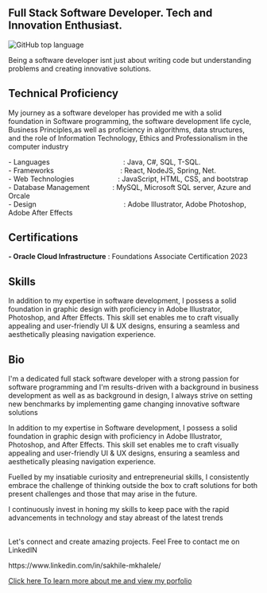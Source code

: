 <h2>Full Stack Software Developer. Tech and Innovation Enthusiast.</h2>

![GitHub top language](https://img.shields.io/github/languages/top/sakhilem17/repository)


<p>
    Being a software developer isnt just about writing code but understanding problems and creating innovative solutions.
</p>

<p>
    <h2> Technical Proficiency </h2> 
    <p>
    My journey as a software developer has provided me with a solid foundation in Software programming, the software development life cycle, Business Principles,as well as proficiency in algorithms, data structures, and the role of Information Technology, Ethics and Professionalism in the computer industry
    </p>
    - Languages              : Java, C#, SQL, T-SQL.
    <br>
    - Frameworks             : React, NodeJS, Spring, Net.
    <br>
    - Web Technologies       : JavaScript, HTML, CSS, and bootstrap
    <br>
    - Database Management    : MySQL,  Microsoft SQL server, Azure and Orcale
    <br>
   -  Design                 : Adobe Illustrator, Adobe Photoshop, Adobe After Effects
    
</p>

<p>
    
<h2>
    Certifications
</h2>
<p>
    <strong>- Oracle Cloud Infrastructure</strong> : Foundations Associate Certification 2023
</p>
    
</p>

<p>
    <h2>Skills</h2>
    <p>
        In addition to my expertise in software development, I possess a solid foundation in graphic design with proficiency in Adobe Illustrator, Photoshop, and After Effects. This skill set enables me to craft
        visually appealing and user-friendly UI & UX designs, ensuring a seamless and aesthetically pleasing navigation experience.
</p>

<h2>Bio</h2>

<p>
    I'm a dedicated full stack software developer with a strong passion for software programming and I'm results-driven with a background in business development as well as as background in design, I always strive on setting new benchmarks by implementing game changing innovative software solutions
</p>
<p>
    In addition to my expertise in Software development, I possess a solid foundation in graphic design with proficiency in Adobe Illustrator, Photoshop, and After Effects. This skill set enables me to craft visually appealing and user-friendly UI & UX designs, ensuring a seamless and aesthetically pleasing navigation experience.
</p>
<p>
    Fuelled by my insatiable curiosity and entrepreneurial skills, I consistently embrace the challenge of thinking outside the box to craft solutions for both present challenges and those that may arise in the future.
</p>




<p>I continuously invest in honing my skills to keep pace with the rapid advancements in technology and stay abreast of the latest trends</p>



</p>

<p><br>Let's connect and create amazing projects. Feel Free to contact me on  LinkedIN </p>
  https://www.linkedin.com/in/sakhile-mkhalele/
<p><a href="https://sakhilemkhalele.pages.dev/" target="blank_"> Click here To learn more about me and view my porfolio</a></p>

<!---
SakhileM17/SakhileM17 is a ✨ special ✨ repository because its `README.md` (this file) appears on your GitHub profile.
You can click the Preview link to take a look at your changes.
--->

